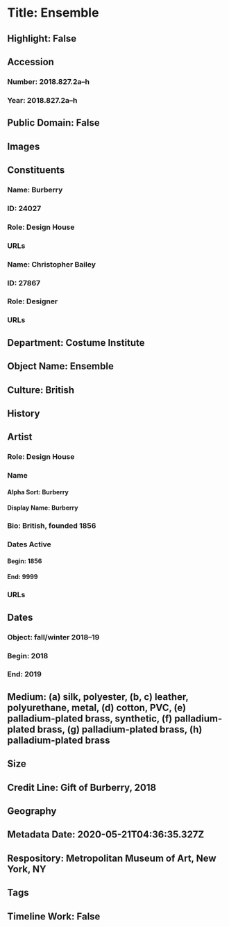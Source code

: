 # Title: Ensemble
## Highlight: False
## Accession
### Number: 2018.827.2a–h
### Year: 2018.827.2a–h
## Public Domain: False
## Images
## Constituents
### Name: Burberry
### ID: 24027
### Role: Design House
### URLs
### Name: Christopher Bailey
### ID: 27867
### Role: Designer
### URLs
## Department: Costume Institute
## Object Name: Ensemble
## Culture: British
## History
## Artist
### Role: Design House
### Name
#### Alpha Sort: Burberry
#### Display Name: Burberry
### Bio: British, founded 1856
### Dates Active
#### Begin: 1856
#### End: 9999
### URLs
## Dates
### Object: fall/winter 2018–19
### Begin: 2018
### End: 2019
## Medium: (a) silk, polyester, (b, c) leather, polyurethane, metal, (d) cotton, PVC, (e) palladium-plated brass, synthetic, (f) palladium-plated brass, (g) palladium-plated brass, (h) palladium-plated brass
## Size
## Credit Line: Gift of Burberry, 2018
## Geography
## Metadata Date: 2020-05-21T04:36:35.327Z
## Respository: Metropolitan Museum of Art, New York, NY
## Tags
## Timeline Work: False